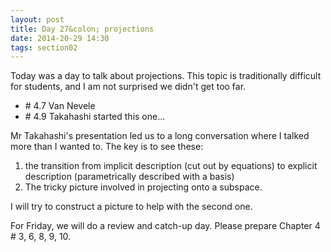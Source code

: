 ```yaml
---
layout: post
title: Day 27&colon; projections
date: 2014-20-29 14:30
tags: section02
---
```


Today was a day to talk about projections. This topic is traditionally difficult for
students, and I am not surprised we didn't get too far.

  * \# 4.7 Van Nevele
  * \# 4.9 Takahashi started this one...

Mr Takahashi's presentation led us to a long conversation where I talked more than
I wanted to. The key is to see these:

1. the transition from implicit description (cut out by equations) to explicit
   description (parametrically described with a basis)
2. The tricky picture involved in projecting onto a subspace.

I will try to construct a picture to help with the second one.

For Friday, we will do a review and catch-up day. Please prepare Chapter 4 \# 3, 6, 8, 9, 10.
